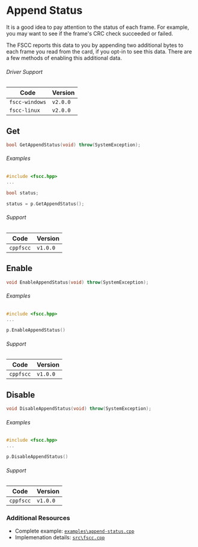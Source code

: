 # Append Status

It is a good idea to pay attention to the status of each frame. For example, you
may want to see if the frame's CRC check succeeded or failed.

The FSCC reports this data to you by appending two additional bytes
to each frame you read from the card, if you opt-in to see this data. There are
a few methods of enabling this additional data.

###### Driver Support
| Code           | Version
| -------------- | --------
| `fscc-windows` | `v2.0.0` 
| `fscc-linux`   | `v2.0.0` 


## Get
```c++
bool GetAppendStatus(void) throw(SystemException);
```

###### Examples
```c++
#include <fscc.hpp>
...

bool status;

status = p.GetAppendStatus();
```

###### Support
| Code      | Version
| --------- | --------
| `cppfscc` | `v1.0.0`


## Enable
```c++
void EnableAppendStatus(void) throw(SystemException);
```

###### Examples
```c++
#include <fscc.hpp>
...

p.EnableAppendStatus()
```

###### Support
| Code      | Version
| --------- | --------
| `cppfscc` | `v1.0.0`


## Disable
```c++
void DisableAppendStatus(void) throw(SystemException);
```


###### Examples
```c++
#include <fscc.hpp>
...

p.DisableAppendStatus()
```

###### Support
| Code      | Version
| --------- | --------
| `cppfscc` | `v1.0.0`


### Additional Resources
- Complete example: [`examples\append-status.cpp`](https://github.com/commtech/cppfscc/blob/master/examples/append-status/append-status.cpp)
- Implemenation details: [`src\fscc.cpp`](https://github.com/commtech/cppfscc/blob/master/src/fscc.cpp)
